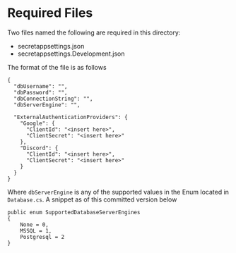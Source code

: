 # Required Files

Two files named the following are required in this directory:
* secretappsettings.json
* secretappsettings.Development.json

The format of the file is as follows
```
{
  "dbUsername": "",
  "dbPassword": "",
  "dbConnectionString": "",
  "dbServerEngine": "",
  
  "ExternalAuthenticationProviders": {
    "Google": {
      "ClientId": "<insert here>",
      "ClientSecret": "<insert here>"
    },
    "Discord": {
      "ClientId": "<insert here>",
      "ClientSecret": "<insert here>"
    }
  }
}
```

Where `dbServerEngine` is any of the supported values in the Enum located in `Database.cs`. A snippet as of this committed version below
```
public enum SupportedDatabaseServerEngines
{
    None = 0,
    MSSQL = 1,
    Postgresql = 2
}
```